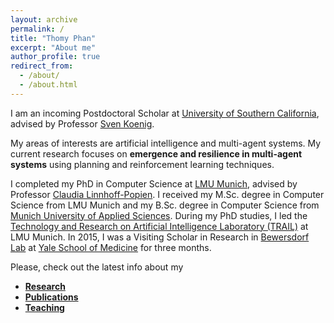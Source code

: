 ```yaml
---
layout: archive
permalink: /
title: "Thomy Phan"
excerpt: "About me"
author_profile: true
redirect_from: 
  - /about/
  - /about.html
---
```


I am an incoming Postdoctoral Scholar at [University of Southern California](https://www.usc.edu), advised by Professor [Sven Koenig](http://idm-lab.org/index.html).

My areas of interests are artificial intelligence and multi-agent systems. My current research focuses on **emergence and resilience in multi-agent systems** using planning and reinforcement learning techniques.

I completed my PhD in Computer Science at [LMU Munich](https://www.lmu.de/en/index.html), advised by Professor [Claudia Linnhoff-Popien](https://www.mobile.ifi.lmu.de/team/claudia-linnhoff-popien/). I received my M.Sc. degree in Computer Science from LMU Munich and my B.Sc. degree in Computer Science from [Munich University of Applied Sciences](https://www.hm.edu/en/index.en.html). During my PhD studies, I led the [Technology and Research on Artificial Intelligence Laboratory (TRAIL)](https://www.mobile.ifi.lmu.de/ai-lab/) at LMU Munich. In 2015, I was a Visiting Scholar in Research in [Bewersdorf Lab](http://www.bewersdorflab.org) at [Yale School of Medicine](https://medicine.yale.edu) for three months. 

Please, check out the latest info about my
* [**Research**](https://thomyphan.github.io/research/)
* [**Publications**](https://thomyphan.github.io/publications/)
* [**Teaching**](https://thomyphan.github.io/teaching/)

